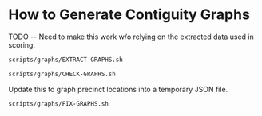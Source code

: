 # How to Generate Contiguity Graphs

TODO -- Need to make this work w/o relying on the extracted data used in scoring.

```bash
scripts/graphs/EXTRACT-GRAPHS.sh
```

```bash
scripts/graphs/CHECK-GRAPHS.sh
```

Update this to graph precinct locations into a temporary JSON file.

```bash
scripts/graphs/FIX-GRAPHS.sh
```


